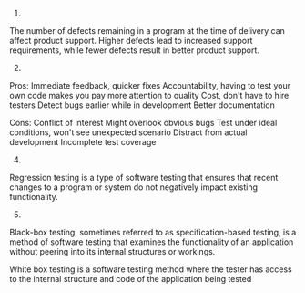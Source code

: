 1. 
The number of defects remaining in a program at the time of delivery can affect product support.
Higher defects lead to increased support requirements, while fewer defects result in better product support.

2.
Pros:
Immediate feedback, quicker fixes
Accountability, having to test your own code makes you pay more attention to quality
Cost, don't have to hire testers
Detect bugs earlier while in development
Better documentation

Cons:
Conflict of interest
Might overlook obvious bugs
Test under ideal conditions, won't see unexpected scenario
Distract from actual development
Incomplete test coverage

4.
Regression testing is a type of software testing that ensures
that recent changes to a program or system do not negatively impact existing functionality.

5. 
Black-box testing, sometimes referred to as specification-based testing,
is a method of software testing that examines the functionality of an application
without peering into its internal structures or workings.

White box testing is a software testing method where the tester has access to the
internal structure and code of the application being tested



